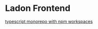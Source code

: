 # Ladon Frontend

[typescript monorepo with npm workspaces](https://github.com/aziznal/typescript-monorepo-with-npm-workspaces)